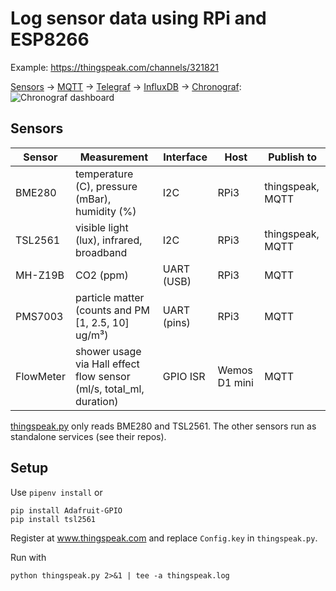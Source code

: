 # Log sensor data using RPi and ESP8266
Example: https://thingspeak.com/channels/321821

[Sensors](https://github.com/vogler/sensors) -> [MQTT](https://mosquitto.org/) -> [Telegraf](https://github.com/influxdata/telegraf) -> [InfluxDB](https://github.com/influxdata/influxdb) -> [Chronograf](https://github.com/influxdata/chronograf):
![Chronograf dashboard](https://i.imgur.com/KdjZi8j.png)

## Sensors
| Sensor    	| Measurement                                                         	| Interface   	| Host           	| Publish to           	|
|-----------	|---------------------------------------------------------------------	|-------------	|---------------	|----------------------	|
| BME280    	| temperature (C), pressure (mBar), humidity (%)                      	| I2C         	| RPi3          	| thingspeak, MQTT 	|
| TSL2561   	| visible light (lux), infrared, broadband                            	| I2C         	| RPi3          	| thingspeak, MQTT 	|
| MH-Z19B   	| CO2 (ppm)                                                           	| UART (USB)  	| RPi3          	| MQTT                 	|
| PMS7003   	| particle matter (counts and PM [1, 2.5, 10] ug/m³)                  	| UART (pins) 	| RPi3          	| MQTT                 	|
| FlowMeter 	| shower usage via Hall effect flow sensor (ml/s, total_ml, duration) 	| GPIO ISR    	| Wemos D1 mini 	| MQTT                 	|

[thingspeak.py](thingspeak.py) only reads BME280 and TSL2561. The other sensors run as standalone services (see their repos).

## Setup

Use `pipenv install` or
~~~
pip install Adafruit-GPIO
pip install tsl2561
~~~
Register at www.thingspeak.com and replace `Config.key` in `thingspeak.py`.

Run with
~~~
python thingspeak.py 2>&1 | tee -a thingspeak.log
~~~
